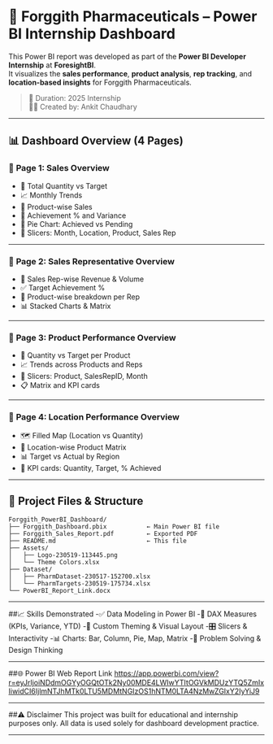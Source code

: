 # 💊 Forggith Pharmaceuticals – Power BI Internship Dashboard

This Power BI report was developed as part of the **Power BI Developer Internship** at **ForesightBI**.  
It visualizes the **sales performance**, **product analysis**, **rep tracking**, and **location-based insights** for Forggith Pharmaceuticals.

> 📅 Duration: 2025 Internship  
> 👨‍💻 Created by: Ankit Chaudhary

---

## 📊 Dashboard Overview (4 Pages)

### 🔹 **Page 1: Sales Overview**
- 🎯 Total Quantity vs Target
- 📈 Monthly Trends
- 🧩 Product-wise Sales
- 📌 Achievement % and Variance
- 📍 Pie Chart: Achieved vs Pending
- 📅 Slicers: Month, Location, Product, Sales Rep

---

### 🔹 **Page 2: Sales Representative Overview**
- 👤 Sales Rep-wise Revenue & Volume
- ✅ Target Achievement %
- 🔄 Product-wise breakdown per Rep
- 📊 Stacked Charts & Matrix

---

### 🔹 **Page 3: Product Performance Overview**
- 💊 Quantity vs Target per Product
- 📈 Trends across Products and Reps
- 📅 Slicers: Product, SalesRepID, Month
- 📋 Matrix and KPI cards

---

### 🔹 **Page 4: Location Performance Overview**
- 🗺️ Filled Map (Location vs Quantity)
- 🏢 Location-wise Product Matrix
- 📊 Target vs Actual by Region
- 📌 KPI cards: Quantity, Target, % Achieved

---

## 📁 Project Files & Structure

```plaintext
Forggith_PowerBI_Dashboard/
├── Forggith_Dashboard.pbix           ← Main Power BI file
├── Forggith_Sales_Report.pdf         ← Exported PDF
├── README.md                         ← This file
├── Assets/
│   ├── Logo-230519-113445.png
│   └── Theme Colors.xlsx
├── Dataset/
│   ├── PharmDataset-230517-152700.xlsx
│   └── PharmTargets-230519-175734.xlsx
└── PowerBI_Report_Link.docx
```
---

##📈 Skills Demonstrated
-✅ Data Modeling in Power BI
-📐 DAX Measures (KPIs, Variance, YTD)
-🎨 Custom Theming & Visual Layout
-🎛️ Slicers & Interactivity
-📊 Charts: Bar, Column, Pie, Map, Matrix
-🧠 Problem Solving & Design Thinking

---

##🌐 Power BI Web Report Link
https://app.powerbi.com/view?r=eyJrIjoiNDdmOGYyOGQtOTk2Ny00MDE4LWIwYTItOGVkMDUzYTQ5ZmIxIiwidCI6IjlmNTJhMTk0LTU5MDMtNGIzOS1hNTM0LTA4NzMwZGIxY2IyYiJ9

---

##⚠️ Disclaimer
This project was built for educational and internship purposes only.
All data is used solely for dashboard development practice.

---
